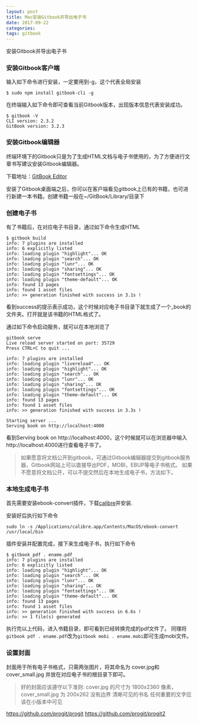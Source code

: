 ```yaml
---
layout: post
title: Mac安装Gitbook并导出电子书
date: 2017-09-22
categories: 
tags: gitbook
---
```


安装Gitbook并导出电子书

### 安装Gitbook客户端

输入如下命令进行安装，一定要用到-g，这个代表全局安装

```
$ sudo npm install gitbook-cli -g
```

在终端输入如下命令即可查看当前Gitbook版本，出现版本信息代表安装成功。

```
$ gitbook -V
CLI version: 2.3.2
GitBook version: 3.2.3
```

### 安装Gitbook编辑器

终端环境下的Gitbook只是为了生成HTML文档与电子书使用的，为了方便进行文章书写建议安装Gitbook编辑器。

下载地址：[GitBook Editor](https://www.gitbook.com/editor/)

安装了Gitbook桌面端之后，你可以在客户端看见gitbook上已有的书籍，也可进行新建一本书籍。创建书籍一般在~/GitBook/Library/目录下


### 创建电子书

有了书籍后，在对应电子书目录，通过如下命令生成HTML

```
$ gitbook build
info: 7 plugins are installed
info: 6 explicitly listed
info: loading plugin "highlight"... OK
info: loading plugin "search"... OK
info: loading plugin "lunr"... OK
info: loading plugin "sharing"... OK
info: loading plugin "fontsettings"... OK
info: loading plugin "theme-default"... OK
info: found 13 pages
info: found 1 asset files
info: >> generation finished with success in 3.1s !
```

看到success的提示表示成功，这个时候对应电子书目录下就生成了一个_book的文件夹。打开就是该书籍的HTML格式了。

通过如下命令启动服务，就可以在本地浏览了

```
gitbook serve
Live reload server started on port: 35729
Press CTRL+C to quit ...

info: 7 plugins are installed
info: loading plugin "livereload"... OK
info: loading plugin "highlight"... OK
info: loading plugin "search"... OK
info: loading plugin "lunr"... OK
info: loading plugin "sharing"... OK
info: loading plugin "fontsettings"... OK
info: loading plugin "theme-default"... OK
info: found 13 pages
info: found 1 asset files
info: >> generation finished with success in 3.3s !

Starting server ...
Serving book on http://localhost:4000
```

看到Serving book on http://localhost:4000，这个时候就可以在浏览器中输入http://localhost:4000进行查看电子书了。

> 如果愿意将文档公开到gitbook，可通过Gitbook编辑器提交到gitbook服务器，Gitbook网站上可以直接导出PDF，MOBI，EBUP等电子书格式。
> 如果不愿意将文档公开，可以不提交然后在本地生成电子书，方法如下。

### 本地生成电子书

首先需要安装ebook-convert插件，下载[calibre](https://calibre-ebook.com/download)并安装.

安装好后执行如下命令

```
sudo ln -s /Applications/calibre.app/Contents/MacOS/ebook-convert /usr/local/bin
```

插件安装并配置完成，接下来生成电子书，执行如下命令

```
$ gitbook pdf . ename.pdf
info: 7 plugins are installed
info: 6 explicitly listed
info: loading plugin "highlight"... OK
info: loading plugin "search"... OK
info: loading plugin "lunr"... OK
info: loading plugin "sharing"... OK
info: loading plugin "fontsettings"... OK
info: loading plugin "theme-default"... OK
info: found 13 pages
info: found 1 asset files
info: >> generation finished with success in 6.6s !
info: >> 1 file(s) generated

```
执行完以上代码，进入书籍目录，即可看到已经转换完成的pdf文件了。
同理将`gitbook pdf . ename.pdf`改为`gitbook mobi . ename.mobi`即可生成mobi文件。


### 设置封面

封面用于所有电子书格式，只需两张图片，将其命名为 cover.jpg和cover_small.jpg 并放在对应电子书的根目录下即可。

> 好的封面应该遵守以下准则:
> cover.jpg 的尺寸为 1800x2360 像素，cover_small.jpg 为 200x262
> 没有边界
> 清晰可见的书名
> 任何重要的文字应该在小版本中可见

https://github.com/progit/progit
https://github.com/progit/progit2

